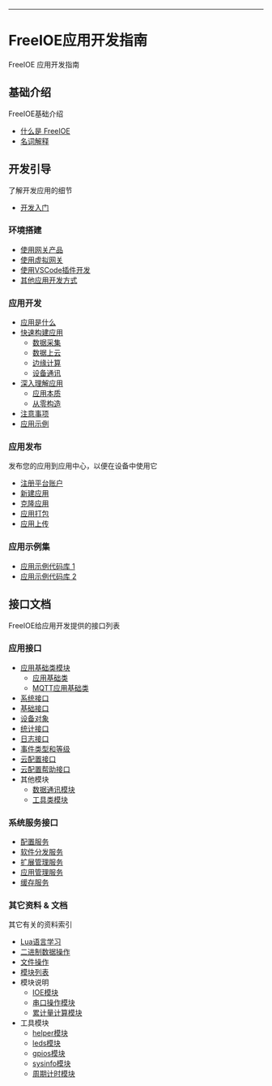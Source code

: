 
---

# FreeIOE应用开发指南

FreeIOE 应用开发指南

## 基础介绍

FreeIOE基础介绍

* [什么是 FreeIOE](intro/freeioe.md)
* [名词解释](intro/glossary.md)

## 开发引导

了解开发应用的细节

* [开发入门](guide/intro.md)

### 环境搭建

* [使用网关产品](guide/dev_setup/gateway.md)
* [使用虚拟网关](guide/dev_setup/gateway_vbox.md)
* [使用VSCode插件开发](guide/dev_setup/vscode.md)
* [其他应用开发方式](guide/dev_setup/other.md)

### 应用开发

* [应用是什么](guide/app_dev/app_intro.md)
* [快速构建应用](guide/app_dev/easy/README.md)
  * [数据采集](guide/app_dev/easy/data_collection.md)
  * [数据上云](guide/app_dev/easy/mqtt_cloud.md)
  * [边缘计算](guide/app_dev/easy/calc.md)
  * [设备通讯](guide/app_dev/easy/dev_connection.md)
* [深入理解应用](guide/app_dev/advance/README.md)
  * [应用本质](guide/app_dev/advance/app_module.md)
  * [从零构造](guide/app_dev/advance/from_zero.md)
* [注意事项](guide/app_dev/tips.md)
* [应用示例](guide/app_dev/examples.md)

### 应用发布

发布您的应用到应用中心，以便在设备中使用它

* [注册平台账户](app_center/reg.md)
* [新建应用](app_center/new.md)
* [克隆应用](app_center/fork.md)
* [应用打包](app_center/pack.md)
* [应用上传](app_center/upload.md)

### 应用示例集

* [应用示例代码库 1](https://github.com/freeioe/freeioe_example_apps)
* [应用示例代码库 2](https://github.com/viccom/myfreeioe_apps)

## 接口文档

FreeIOE给应用开发提供的接口列表

### 应用接口

* [应用基础类模块](reference/app/base/README.md)
  * [应用基础类](reference/app/base/init.md)
  * [MQTT应用基础类](reference/app/base/mqtt.md)
* [系统接口](reference/app/sys.md)
* [基础接口](reference/app/api.md)
* [设备对象](reference/app/device.md)
* [统计接口](reference/app/stat.md)
* [日志接口](reference/app/logger.md)
* [事件类型和等级](reference/app/event.md)
* [云配置接口](reference/app/conf_api.md)
* [云配置帮助接口](reference/app/conf_helper.md)
* 其他模块
  * [数据通讯模块](reference/app/port/README.md)
  * [工具类模块](reference/app/utils/README.md)

### 系统服务接口

* [配置服务](reference/services/cfg.md)
* [软件分发服务](reference/services/upgrader.md)
* [扩展管理服务](reference/services/ioe_ext.md)
* [应用管理服务](reference/services/appmgr.md)
* [缓存服务](reference/services/buffer.md)

### 其它资料 & 文档

其它有关的资料索引

* [Lua语言学习](reference/other/learning_lua.md)
* [二进制数据操作](reference/other/binary.md)
* [文件操作](reference/other/file.md)
* [模块列表](reference/other/modules.md)
* 模块说明
  * [IOE模块](reference/other/ioe.md)
  * [串口操作模块](reference/other/serialdriver.md)
  * [累计量计算模块](reference/other/summation.md)
* 工具模块
  * [helper模块](reference/other/utils/helper.md)
  * [leds模块](reference/other/utils/leds.md)
  * [gpios模块](reference/other/utils/gpios.md)
  * [sysinfo模块](reference/other/utils/sysinfo.md)
  * [周期计时模块](reference/other/utils/timer.md)

